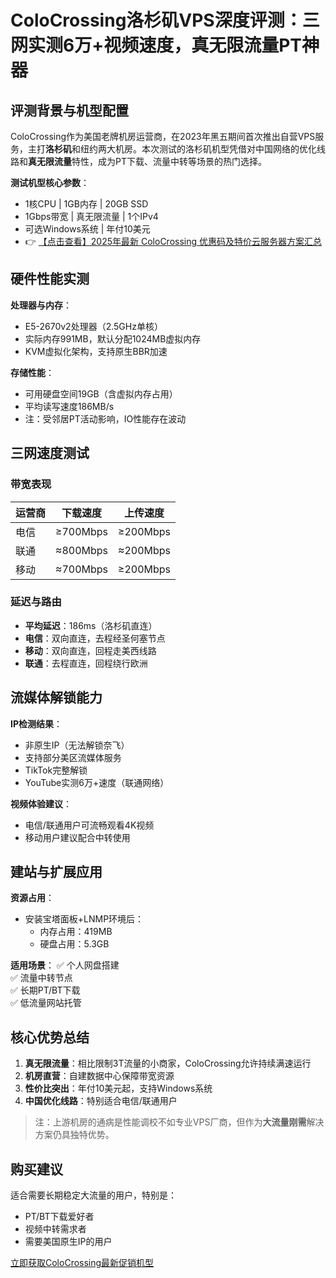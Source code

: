 # ColoCrossing洛杉矶VPS深度评测：三网实测6万+视频速度，真无限流量PT神器

## 评测背景与机型配置

ColoCrossing作为美国老牌机房运营商，在2023年黑五期间首次推出自营VPS服务，主打**洛杉矶**和纽约两大机房。本次测试的洛杉矶机型凭借对中国网络的优化线路和**真无限流量**特性，成为PT下载、流量中转等场景的热门选择。

**测试机型核心参数**：
- 1核CPU | 1GB内存 | 20GB SSD
- 1Gbps带宽 | 真无限流量 | 1个IPv4
- 可选Windows系统 | 年付10美元
- 👉 [【点击查看】2025年最新 ColoCrossing 优惠码及特价云服务器方案汇总](https://bit.ly/ColoCrossing)

## 硬件性能实测

**处理器与内存**：
- E5-2670v2处理器（2.5GHz单核）
- 实际内存991MB，默认分配1024MB虚拟内存
- KVM虚拟化架构，支持原生BBR加速

**存储性能**：
- 可用硬盘空间19GB（含虚拟内存占用）
- 平均读写速度186MB/s
- 注：受邻居PT活动影响，IO性能存在波动

## 三网速度测试

### 带宽表现
| 运营商 | 下载速度 | 上传速度 |
|--------|----------|----------|
| 电信   | ≥700Mbps | ≥200Mbps |
| 联通   | ≈800Mbps | ≈200Mbps |
| 移动   | ≈700Mbps | ≥200Mbps |

### 延迟与路由
- **平均延迟**：186ms（洛杉矶直连）
- **电信**：双向直连，去程经圣何塞节点
- **移动**：双向直连，回程走美西线路
- **联通**：去程直连，回程绕行欧洲

## 流媒体解锁能力

**IP检测结果**：
- 非原生IP（无法解锁奈飞）
- 支持部分美区流媒体服务
- TikTok完整解锁
- YouTube实测6万+速度（联通网络）

**视频体验建议**：
- 电信/联通用户可流畅观看4K视频
- 移动用户建议配合中转使用

## 建站与扩展应用

**资源占用**：
- 安装宝塔面板+LNMP环境后：
  - 内存占用：419MB
  - 硬盘占用：5.3GB

**适用场景**：
✅ 个人网盘搭建  
✅ 流量中转节点  
✅ 长期PT/BT下载  
✅ 低流量网站托管  

## 核心优势总结

1. **真无限流量**：相比限制3T流量的小商家，ColoCrossing允许持续满速运行
2. **机房直营**：自建数据中心保障带宽资源
3. **性价比突出**：年付10美元起，支持Windows系统
4. **中国优化线路**：特别适合电信/联通用户

> 注：上游机房的通病是性能调校不如专业VPS厂商，但作为**大流量刚需**解决方案仍具独特优势。

## 购买建议
适合需要长期稳定大流量的用户，特别是：
- PT/BT下载爱好者
- 视频中转需求者
- 需要美国原生IP的用户

[立即获取ColoCrossing最新促销机型](https://bit.ly/ColoCrossing)